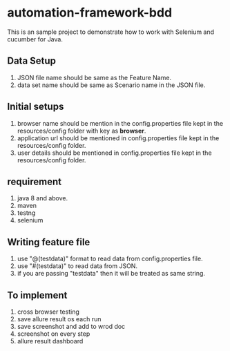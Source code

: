 # automation-framework-bdd
This is an sample project to demonstrate how to work with Selenium and cucumber for Java.

## Data Setup
1. JSON file name should be same as the Feature Name.
2. data set name should be same as Scenario name in the JSON file.

## Initial setups
1. browser name should be mention in the config.properties file kept in the resources/config folder with key as **browser**.
2. application url should be mentioned in config.properties file kept in the resources/config folder.
3. user details should be mentioned in config.properties file kept in the resources/config folder.

## requirement
1. java 8 and above.
2. maven
3. testng
4. selenium

## Writing feature file
1. use "@(testdata)" format to read data from config.properties file.
2. use "#(testdata)" to read data from JSON.
3. if you are passing "testdata" then it will be treated as same string.

## To implement
1. cross browser testing
2. save allure result os each run
3. save screenshot and add to wrod doc
4. screenshot on every step
5. allure result dashboard


